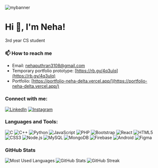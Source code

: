 ![mybanner](https://github.com/user-attachments/assets/e40dc44e-d226-4918-92a0-392bba7e9a05)

# Hi 👋, I'm Neha!

3rd year CS student

### 📫 How to reach me
- Email: [nehaputhran3108@gmail.com](mailto:nehaputhran3108@gmail.com)
- Temporary portfolio prototype: [https://rb.gy/4q3ulq](https://rb.gy/4q3ulq)
- Portfolio: [https://portfolio-neha-delta.vercel.app/](https://portfolio-neha-delta.vercel.app/)

### Connect with me:
[![LinkedIn](https://img.shields.io/badge/-LinkedIn-blue?logo=linkedin&logoColor=white)](https://www.linkedin.com/in/neha-r-8267b4228/)
[![Instagram](https://img.shields.io/badge/-Instagram-E4405F?logo=instagram&logoColor=white)](https://instagram.com/your-instagram)

### Languages and Tools:
![C](https://img.shields.io/badge/-C-00599C?logo=c&logoColor=white)
![C++](https://img.shields.io/badge/-C++-00599C?logo=c%2B%2B&logoColor=white)
![Python](https://img.shields.io/badge/-Python-3776AB?logo=python&logoColor=white)
![JavaScript](https://img.shields.io/badge/-JavaScript-F7DF1E?logo=javascript&logoColor=black)
![PHP](https://img.shields.io/badge/-PHP-777BB4?logo=php&logoColor=white)
![Bootstrap](https://img.shields.io/badge/-Bootstrap-563D7C?logo=bootstrap&logoColor=white)
![React](https://img.shields.io/badge/-React-61DAFB?logo=react&logoColor=black)
![HTML5](https://img.shields.io/badge/-HTML5-E34F26?logo=html5&logoColor=white)
![CSS3](https://img.shields.io/badge/-CSS3-1572B6?logo=css3&logoColor=white)
![Node.js](https://img.shields.io/badge/-Node.js-339933?logo=node.js&logoColor=white)
![MySQL](https://img.shields.io/badge/-MySQL-4479A1?logo=mysql&logoColor=white)
![MongoDB](https://img.shields.io/badge/-MongoDB-47A248?logo=mongodb&logoColor=white)
![Firebase](https://img.shields.io/badge/-Firebase-FFCA28?logo=firebase&logoColor=black)
![Android](https://img.shields.io/badge/-Android-3DDC84?logo=android&logoColor=white)
![Figma](https://img.shields.io/badge/-Figma-F24E1E?logo=figma&logoColor=white)

### GitHub Stats
![Most Used Languages](https://github-readme-stats.vercel.app/api/top-langs/?username=Neha-RSPuthran&layout=compact&theme=dark)
![GitHub Stats](https://github-readme-stats.vercel.app/api?username=Neha-RSPuthran&show_icons=true&theme=dark)
![GitHub Streak](https://streak-stats.demolab.com/?user=Neha-RSPuthran&theme=dark)
